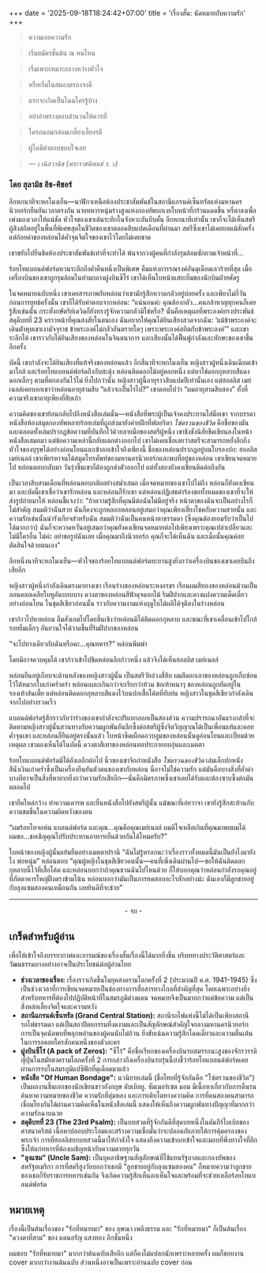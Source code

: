 +++
date = '2025-09-18T18:24:42+07:00'
title = 'เรื่องสั้น: นัดหมายกับความรัก'
+++
> ความเอยความรัก

> เริ่มสมัครชั้นต้น ณ หนไหน

> เริ่มเพาะเหมาะกลางหว่างหัวใจ

> หรือเริ่มในสมองตรองจงดี

> แรกจะเกิดเป็นไฉนใครรู้บ้าง

> อย่าอำพรางตอบสำนวนให้ควรที่

> ใครถนอมกล่อมเกลี้ยงเลี้ยงรตี

> ผู้ใดมีคำตอบขอบใจเอย

>
> — *เวนิสวานิช (พระราชนิพนธ์ ร. ๖)*

### โดย สุลามิธ อิช-คิชอร์

อีกหกนาทีจะหกโมงเย็น—นาฬิกาเหนือห้องประชาสัมพันธ์ในสถานีแกรนด์เซ็นทรัลแห่งมหานครนิวยอร์กยืนยันเวลาตรงกัน นายทหารหนุ่มร่างสูงแห่งกองทัพบกเงยใบหน้าที่กร้านแดดขึ้น หรี่ตาลงเพื่อเพ่งมองเวลาให้แน่ชัด หัวใจของเขาเต้นระทึกในจังหวะอันบีบคั้น อีกหกนาทีเท่านั้น เขาก็จะได้เห็นสตรีผู้สิงสถิตอยู่ในพื้นที่พิเศษสุดในชีวิตของเขาตลอดสิบแปดเดือนที่ผ่านมา สตรีซึ่งเขาไม่เคยยลแม้สักครั้ง แต่ถ้อยคำของหล่อนได้ค้ำจุนจิตใจของเขาไว้โดยไม่เคยขาด

เขาขยับไปยืนชิดห้องประชาสัมพันธ์เท่าที่จะทำได้ พ้นจากวงผู้คนที่กำลังรุมล้อมซักถามเจ้าหน้าที่...

ร้อยโทแบลนด์ฟอร์ดหวนระลึกถึงค่ำคืนหนึ่งเป็นพิเศษ คืนแห่งการรณรงค์อันดุเดือดเลวร้ายที่สุด เมื่อเครื่องบินของเขาถูกรุมล้อมในท่ามกลางฝูงบินซีโร่ เขาได้เห็นใบหน้าแสยะยิ้มของนักบินฝ่ายศัตรู

ในจดหมายฉบับหนึ่ง เขาเคยสารภาพกับหล่อนว่าเขามักรู้สึกหวาดกลัวอยู่บ่อยครั้ง และเพียงไม่กี่วันก่อนการยุทธ์ครั้งนั้น เขาก็ได้รับคำตอบจากหล่อน: “แน่นอนค่ะ คุณต้องกลัว...คนกล้าหาญทุกคนก็เคยรู้สึกเช่นนั้น กระทั่งกษัตริย์เดวิดก็ยังทรงรู้จักความกลัวมิใช่หรือ? นั่นคือเหตุผลที่พระองค์ทรงประพันธ์สดุดีบทที่ 23 คราวหน้าที่คุณสงสัยในตนเอง ฉันอยากให้คุณได้ยินเสียงสวดจากฉัน: ‘แม้ข้าพระองค์จะเดินฝ่าหุบเขาเงามัจจุราช ข้าพระองค์ไม่กลัวอันตรายใดๆ เพราะพระองค์สถิตกับข้าพระองค์’” และเขาระลึกได้ เขาราวกับได้ยินเสียงของหล่อนในจินตนาการ และเสียงนั้นได้ฟื้นฟูกำลังและทักษะของเขาขึ้นอีกครั้ง

บัดนี้ เขากำลังจะได้ยินเสียงที่แท้จริงของหล่อนแล้ว อีกสี่นาทีจะหกโมงเย็น หญิงสาวผู้หนึ่งเดินเฉียดเข้ามาใกล้ และร้อยโทแบลนด์ฟอร์ดถึงกับสะดุ้ง หล่อนติดดอกไม้อยู่ดอกหนึ่ง แต่หาใช่ดอกกุหลาบสีแดงดอกเล็กๆ ตามที่ตกลงกันไว้ไม่ ยิ่งไปกว่านั้น หญิงสาวผู้นี้อายุราวสิบแปดปีเท่านั้นเอง แต่ฮอลลิส เมย์เนลล์เคยบอกเขาว่าหล่อนอายุสามสิบ “แล้วจะเป็นไรไป?” เขาตอบไปว่า “ผมอายุสามสิบสอง” ทั้งที่ความจริงเขาอายุเพียงยี่สิบเก้า

ความคิดของเขาย้อนกลับไปถึงหนังสือเล่มนั้น—หนังสือที่พระผู้เป็นเจ้าคงประทานใส่มือเขา จากบรรดาหนังสือห้องสมุดกองทัพหลายร้อยเล่มที่ถูกส่งมายังค่ายฝึกที่ฟลอริดา *โซ่ตรวนของชีวิต* คือชื่อของมัน และตลอดทั้งเล่มปรากฏข้อความที่บันทึกไว้ด้วยลายมือของสตรีผู้หนึ่ง เขาชิงชังนิสัยขีดเขียนลงในหน้าหนังสือเสมอมา แต่ข้อความเหล่านี้กลับแตกต่างออกไป เขาไม่เคยเชื่อเลยว่าสตรีจะสามารถหยั่งลึกถึงหัวใจของบุรุษได้อย่างอ่อนโยนและเข้าอกเข้าใจถึงเพียงนี้ ชื่อของหล่อนปรากฏอยู่บนใบรองปก: ฮอลลิส เมย์เนลล์ เขาเพียรหาจนได้สมุดโทรศัพท์ของมหานครนิวยอร์กและพบที่อยู่ของหล่อน เขาเขียนจดหมายไป หล่อนตอบกลับมา วันรุ่งขึ้นเขาก็ต้องถูกส่งตัวออกไป แต่ทั้งสองยังคงเขียนติดต่อถึงกัน

เป็นเวลาสิบสามเดือนที่หล่อนตอบกลับอย่างสม่ำเสมอ เมื่อจดหมายของเขาไปไม่ถึง หล่อนก็ยังคงเขียนมา และบัดนี้เขาเชื่อว่าเขารักหล่อน และหล่อนก็รักเขา แต่หล่อนปฏิเสธคำร้องขอทั้งหมดของเขาที่จะให้ส่งรูปถ่ายมาให้ หล่อนชี้แจงว่า: “ถ้าความรู้สึกที่คุณมีต่อฉันไม่มีอยู่จริง หน้าตาของฉันจะเป็นอย่างไรก็ไม่สำคัญ สมมติว่าฉันสวย ฉันก็คงจะถูกหลอกหลอนอยู่เสมอว่าคุณเพียงเสี่ยงโชคกับความสวยนั้น และความรักเช่นนั้นน่ารังเกียจสำหรับฉัน สมมติว่าฉันเป็นคนหน้าตาธรรมดา (ซึ่งคุณต้องยอมรับว่าเป็นไปได้มากกว่า) ฉันก็จะหวาดหวั่นอยู่เสมอว่าคุณยังคงเขียนจดหมายต่อไปเพียงเพราะคุณเปล่าเปลี่ยวและไม่มีใครอื่น ไม่ค่ะ อย่าขอรูปฉันเลย เมื่อคุณมาถึงนิวยอร์ก คุณก็จะได้เห็นฉัน และเมื่อนั้นคุณค่อยตัดสินใจด้วยตนเอง”

อีกหนึ่งนาทีจะหกโมงเย็น—หัวใจของร้อยโทแบลนด์ฟอร์ดทะยานสูงยิ่งกว่าเครื่องบินของเขาเคยบินถึงเสียอีก

หญิงสาวผู้หนึ่งกำลังเดินตรงมาทางเขา เรือนร่างของหล่อนระหงอรชร เรือนผมสีทองของหล่อนม้วนเป็นลอนคลอเคลียใบหูอันบอบบาง ดวงตาของหล่อนสีฟ้าดุจดอกไม้ ริมฝีปากและคางแฝงความเด็ดเดี่ยวอย่างอ่อนโยน ในชุดสีเขียวอ่อนนั้น ราวกับความงามแห่งฤดูใบไม้ผลิได้จุติลงในร่างหล่อน

เขาก้าวไปหาหล่อน ลืมสังเกตไปโดยสิ้นเชิงว่าหล่อนมิได้ติดดอกกุหลาบ และขณะที่เขาเคลื่อนเข้าไปใกล้ รอยยิ้มเล็กๆ อันยวนใจได้วาดขึ้นที่ริมฝีปากของหล่อน

“จะไปทางเดียวกับฉันหรือคะ...คุณทหาร?” หล่อนพึมพำ

โดยมิอาจควบคุมได้ เขาก้าวเข้าไปชิดหล่อนอีกก้าวหนึ่ง แล้วจึงได้เห็นฮอลลิส เมย์เนลล์

หล่อนยืนอยู่เกือบจะด้านหลังของหญิงสาวผู้นั้น เป็นสตรีวัยล่วงสี่สิบ ผมสีดอกเลาของหล่อนถูกเก็บซ่อนไว้ใต้หมวกใบเก่าคร่ำคร่า หล่อนเผละเกินกว่าจะเรียกว่าท้วม ข้อเท้าหนาๆ ของหล่อนถูกยัดอยู่ในรองเท้าส้นเตี้ย แต่หล่อนติดดอกกุหลาบสีแดงไว้บนปกเสื้อโค้ตที่ยับย่น หญิงสาวในชุดสีเขียวกำลังเดินจากไปอย่างรวดเร็ว

แบลนด์ฟอร์ดรู้สึกราวกับว่าร่างของเขากำลังจะปริแยกออกเป็นสองส่วน ความปรารถนาอันแรงกล้าที่จะติดตามหญิงสาวผู้นั้นสวนทางกับความผูกพันอันลึกซึ้งต่อสตรีผู้ซึ่งจิตวิญญาณได้เป็นเพื่อนแท้และคอยค้ำจุนเขา และหล่อนก็ยืนอยู่ตรงนั้นแล้ว ใบหน้าซีดเผือดอวบอูมของหล่อนนั้นดูอ่อนโยนและเปี่ยมด้วยเหตุผล เขามองเห็นได้ในบัดนี้ ดวงตาสีเทาของหล่อนทอประกายอบอุ่นและเมตตา

ร้อยโทแบลนด์ฟอร์ดมิได้ลังเลอีกต่อไป นิ้วของเขาจิกกำหนังสือ *โซ่ตรวนของชีวิต* เล่มเล็กปกหนังสีน้ำเงินเก่าคร่ำซึ่งเป็นเครื่องยืนยันตัวตนของเขากับหล่อน นี่อาจไม่ใช่ความรัก แต่มันคือบางสิ่งที่ล้ำค่า บางทีอาจเป็นสิ่งที่หายากยิ่งกว่าความรักเสียอีก—นั่นคือมิตรภาพซึ่งเขาเคยได้รับและต้องซาบซึ้งต่อมันตลอดไป

เขายืดไหล่กว้าง ทำความเคารพ และยื่นหนังสือไปยังสตรีผู้นั้น แม้ขณะที่เอ่ยวาจา เขายังรู้สึกสะท้านกับความขมขื่นในความผิดหวังของตน

“ผมร้อยโทจอห์น แบลนด์ฟอร์ด และคุณ...คุณคือคุณเมย์เนลล์ ผมดีใจเหลือเกินที่คุณมาพบผมได้ ผมขอ...ขอเชิญคุณไปรับประทานอาหารเย็นด้วยกันได้ไหมครับ?”

ใบหน้าของหญิงผู้นั้นแย้มยิ้มอย่างเมตตาปรานี “ฉันไม่รู้หรอกนะว่าเรื่องราวทั้งหมดนี้มันเป็นยังไงมายังไง พ่อหนุ่ม” หล่อนตอบ “คุณผู้หญิงในชุดสีเขียวคนนั้น—คนที่เพิ่งเดินผ่านไป—ขอให้ฉันติดดอกกุหลาบนี้ไว้ที่เสื้อโค้ต และหล่อนบอกว่าถ้าคุณชวนฉันไปไหนด้วย ก็ให้บอกคุณว่าหล่อนกำลังรอคุณอยู่ที่ภัตตาคารใหญ่ฝั่งตรงข้ามโน้น หล่อนบอกว่ามันเป็นการทดสอบอะไรสักอย่างน่ะ ฉันเองก็มีลูกชายอยู่กับลุงแซมสองคนเหมือนกัน เลยยินดีที่จะช่วย”

---
<p style="text-align: center;">- จบ -</p>

## เกร็ดสำหรับผู้อ่าน

เพื่อให้เข้าใจถึงบรรยากาศและอารมณ์ของเรื่องสั้นเรื่องนี้ได้มากยิ่งขึ้น บริบททางประวัติศาสตร์และวัฒนธรรมบางอย่างอาจเป็นประโยชน์ต่อผู้อ่านไทย

* **ช่วงเวลาของเรื่อง:** เรื่องราวเกิดขึ้นในยุคสงครามโลกครั้งที่ 2 (ประมาณปี ค.ศ. 1941-1945) ซึ่งเป็นช่วงเวลาที่การเขียนจดหมายเป็นช่องทางการสื่อสารทางไกลที่สำคัญที่สุด โดยเฉพาะอย่างยิ่งสำหรับทหารที่ต้องไปปฏิบัติหน้าที่ในสมรภูมิต่างแดน จดหมายจึงเป็นมากกว่าแค่ข้อความ แต่เป็นสิ่งหล่อเลี้ยงจิตใจและความหวัง
* **สถานีแกรนด์เซ็นทรัล (Grand Central Station):** สถานีรถไฟแห่งนี้ไม่ได้เป็นเพียงสถานีรถไฟธรรมดา แต่เป็นสถาปัตยกรรมที่งดงามและเป็นสัญลักษณ์สำคัญใจกลางมหานครนิวยอร์ก การเป็นจุดนัดพบที่พลุกพล่านของผู้คนนับไม่ถ้วน ยิ่งขับเน้นความรู้สึกโดดเดี่ยวและความตื่นเต้นในการรอคอยใครสักคนหนึ่งของตัวละคร
* **ฝูงบินซีโร่ (A pack of Zeros):** "ซีโร่" คือชื่อเรียกของเครื่องบินรบสมรรถนะสูงของจักรวรรดิญี่ปุ่นในสมัยสงครามโลกครั้งที่ 2 การกล่าวถึงเครื่องบินรบรุ่นนี้บ่งชี้ว่าร้อยโทแบลนด์ฟอร์ดเคยผ่านการรบในสมรภูมิแปซิฟิกที่ดุเดือดมาแล้ว
* **หนังสือ "Of Human Bondage":** นวนิยายเล่มนี้ (ชื่อไทยที่รู้จักกันคือ "โซ่ตรวนของชีวิต") เป็นผลงานชิ้นเอกของนักเขียนชาวอังกฤษ ดับเบิลยู. ซัมเมอร์เซต มอม มีเนื้อหาเกี่ยวกับการดิ้นรนค้นหาความหมายของชีวิต ความรักที่ลุ่มหลง และการเติบโตทางความคิด การที่คนสองคนสามารถเชื่อมโยงกันได้ผ่านความคิดเห็นในหนังสือเล่มนี้ แสดงให้เห็นถึงความผูกพันทางปัญญาที่มากกว่าความรักฉาบฉวย
* **สดุดีบทที่ 23 (The 23rd Psalm):** เป็นบทสวดที่รู้จักกันดีที่สุดบทหนึ่งในคัมภีร์ไบเบิลของศาสนาคริสต์ เนื้อหาปลอบประโลมและสร้างความเชื่อมั่นว่าจะปลอดภัยภายใต้การคุ้มครองของพระเจ้า การที่ฮอลลิสยกบทสวดนี้มาให้กำลังใจ แสดงถึงความเข้าอกเข้าใจและมอบที่พึ่งทางใจที่ลึกซึ้งให้แก่ทหารที่ต้องเผชิญหน้ากับความตายทุกวัน
* **"ลุงแซม" (Uncle Sam):** เป็นบุคลาธิษฐานสัญลักษณ์ที่ใช้แทนรัฐบาลและกองทัพของสหรัฐอเมริกา การที่สตรีสูงวัยบอกว่าเธอมี "ลูกชายอยู่กับลุงแซมสองคน" ก็หมายความว่าลูกชายของเธอก็รับราชการทหารเช่นกัน จึงเกิดความรู้สึกเห็นอกเห็นใจและพร้อมที่จะช่วยเหลือร้อยโทแบลนด์ฟอร์ด

## หมายเหตุ

เรื่องนี้เป็นต้นเรื่องของ "รักที่หมายมา" ของ อุษณา เพลิงธรรม และ "รักที่หมายมา" ก็เป็นต้นเรื่อง "ดวงตาที่สาม" ของ แดนอรัญ แสงทอง อีกชั้นหนึ่ง

ผมชอบ "รักที่หมายมา" มากกว่าต้นฉบับเสียอีก แต่ก็คงไม่แปลกนักเพราะหลายครั้ง ผมก็ชอบงาน cover มากกว่างานต้นฉบับ ส่วนหนึ่งอาจเป็นเพราะอ่านฉบับ cover ก่อน